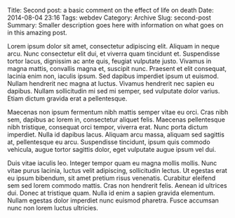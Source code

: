 Title: Second post: a basic comment on the effect of life on death
Date: 2014-08-04 23:16
Tags: webdev
Category: Archive
Slug: second-post
Summary: Smaller description goes here with information on what goes on in this amazing post.

Lorem ipsum dolor sit amet, consectetur adipiscing elit. Aliquam in neque arcu. Nunc consectetur elit dui, et viverra quam tincidunt et. Suspendisse tortor lacus, dignissim ac ante quis, feugiat vulputate justo. Vivamus in magna mattis, convallis magna et, suscipit nunc. Praesent et elit consequat, lacinia enim non, iaculis ipsum. Sed dapibus imperdiet ipsum ut euismod. Nullam hendrerit nec magna at luctus. Vivamus hendrerit nec sapien eu dapibus. Nullam sollicitudin mi sed mi semper, sed vulputate dolor varius. Etiam dictum gravida erat a pellentesque.

Maecenas non ipsum fermentum nibh mattis semper vitae eu orci. Cras nibh sem, dapibus ac lorem in, consectetur aliquet felis. Maecenas pellentesque nibh tristique, consequat orci tempor, viverra erat. Nunc porta dictum imperdiet. Nulla id dapibus lacus. Aliquam arcu massa, aliquam sed sagittis at, pellentesque eu arcu. Suspendisse tincidunt, ipsum quis commodo vehicula, augue tortor sagittis dolor, eget vulputate augue ipsum vel dui.

Duis vitae iaculis leo. Integer tempor quam eu magna mollis mollis. Nunc vitae purus lacinia, luctus velit adipiscing, sollicitudin lectus. Ut egestas erat eu ipsum bibendum, sit amet pretium risus venenatis. Curabitur eleifend sem sed lorem commodo mattis. Cras non hendrerit felis. Aenean id ultrices dui. Donec at tristique quam. Nulla id enim a sapien gravida elementum. Nullam egestas dolor imperdiet nunc euismod pharetra. Fusce accumsan nunc non lorem luctus ultricies.